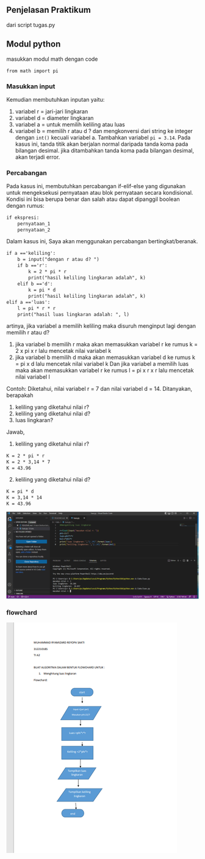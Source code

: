 ## **Penjelasan Praktikum**

dari script tugas.py
## **Modul python**
masukkan modul math dengan code
```
from math import pi
```
### Masukkan input
Kemudian membutuhkan inputan yaitu:
1. variabel r = jari-jari lingkaran
2. variabel d = diameter lingkaran
3. variabel a = untuk memilih keliling atau luas
4. variabel b = memilih r atau d ?
dan mengkonversi dari string ke integer dengan `int()` kecuali variabel a. 
Tambahkan variabel `pi = 3.14`. Pada kasus ini, tanda titik akan berjalan normal 
daripada tanda koma pada bilangan desimal. jika ditambahkan tanda koma pada 
bilangan desimal, akan terjadi error. 
### Percabangan
Pada kasus ini, membutuhkan percabangan if-elif-else yang digunakan untuk mengeksekusi 
pernyataan  atau blok pernyataan secara kondisional. Kondisi ini bisa berupa benar 
dan salah atau dapat dipanggil boolean dengan rumus:
```
if ekspresi:
    pernyataan_1
    pernyataan_2
```
Dalam kasus ini, Saya akan menggunakan percabangan bertingkat/beranak. 
```
if a =='keliling':
    b = input("dengan r atau d? ")
    if b =='r':
        k = 2 * pi * r
        print("hasil keliling lingkaran adalah", k)
    elif b =='d':
        k = pi * d
        print("hasil keliling lingkaran adalah", k)
elif a =='luas':
    l = pi * r * r
    print("hasil luas lingkaran adalah: ", l)
```
artinya, jika variabel a memilih keliling maka disuruh menginput lagi dengan 
memilih r atau d?
1. jika variabel b memilih r maka akan memasukkan variabel r ke rumus k = 2 x pi x r lalu mencetak nilai variabel k
2. jika variabel b memilih d maka akan memasukkan variabel d ke rumus k = pi x d lalu mencetak nilai variabel k
Dan jika variabel a memilih luas maka akan memasukkan variabel  r ke rumus l = pi x r x r lalu mencetak nilai variabel l

Contoh:
Diketahui, nilai variabel r = 7 dan nilai variabel d = 14. 
Ditanyakan, berapakah 
1. keliling yang  diketahui nilai r?
2. keliling yang  diketahui nilai d?
3. luas lingkaran?

Jawab, 
1. keliling yang  diketahui nilai r?
```
K = 2 * pi * r
K = 2 * 3,14 * 7
K = 43.96 
```



2. keliling yang  diketahui nilai d?
```
K = pi * d
K = 3,14 * 14
K = 43.96

```

![ss1](foto/ss1.png)

### flowchard

![ss2](foto/ss2.png)

